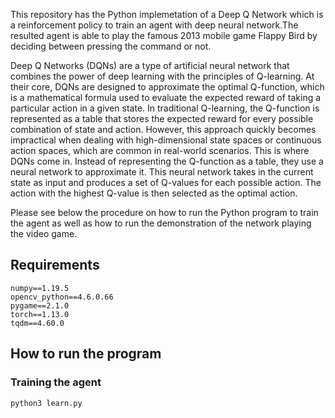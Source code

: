This repository has the Python implemetation of a Deep Q Network which is a reinforcement policy to train an agent with deep neural network.The resulted agent is able to play the famous 2013 mobile game Flappy Bird by deciding between pressing the command or not. 

Deep Q Networks (DQNs) are a type of artificial neural network that combines the power of deep learning with the principles of Q-learning. At their core, DQNs are designed to approximate the optimal Q-function, which is a mathematical formula used to evaluate the expected reward of taking a particular action in a given state. In traditional Q-learning, the Q-function is represented as a table that stores the expected reward for every possible combination of state and action. However, this approach quickly becomes impractical when dealing with high-dimensional state spaces or continuous action spaces, which are common in real-world scenarios. This is where DQNs come in. Instead of representing the Q-function as a table, they use a neural network to approximate it. This neural network takes in the current state as input and produces a set of Q-values for each possible action. The action with the highest Q-value is then selected as the optimal action.

Please see below the procedure on how to run the Python program to train the agent as well as how to run the demonstration of the network playing the video game.

## Requirements
```
numpy==1.19.5
opencv_python==4.6.0.66
pygame==2.1.0
torch==1.13.0
tqdm==4.60.0
```

## How to run the program

### Training the agent
```
python3 learn.py
```
